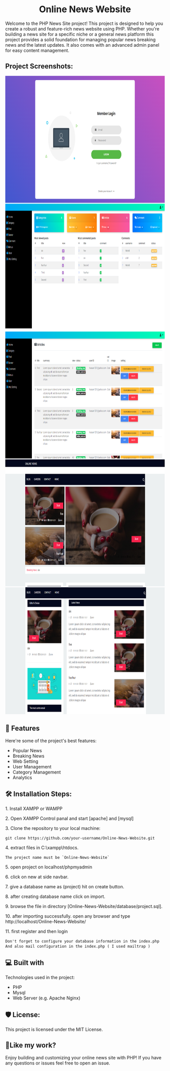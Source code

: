 <h1 align="center" id="title">Online News Website</h1>


<p id="description">Welcome to the PHP News Site project! This project is designed to help you create a robust and feature-rich news website using PHP. Whether you're building a news site for a specific niche or a general news platform this project provides a solid foundation for managing popular news breaking news and the latest updates. It also comes with an advanced admin panel for easy content management.</p>

<h2>Project Screenshots:</h2>

<img src=".\public\screenshots\login.png" alt="project-screenshot" width="800" height="400/">
<img src=".\public\screenshots\home.png" alt="project-screenshot" width="800" height="400/">
<img src=".\public\screenshots\posts.png" alt="project-screenshot" width="800" height="400/">
<img src=".\public\screenshots\blog-1.png" alt="project-screenshot" width="800" height="400/">
<img src=".\public\screenshots\blog-2.png" alt="project-screenshot" width="800" height="400/">

  
  
<h2>🧐 Features</h2>

Here're some of the project's best features:

*   Popular News
*   Breaking News
*   Web Setting
*   User Management
*   Category Management
*   Analytics

<h2>🛠️ Installation Steps:</h2>

<p>1. Install XAMPP or WAMPP</p>

<p>2. Open XAMPP Control panal and start [apache] and [mysql]</p>

<p>3. Clone the repository to your local machine:</p>

```
git clone https://github.com/your-username/Online-News-Website.git
```

<p>4. extract files in C:\xampp\htdocs.</p>

```
The project name must be `Online-News-Website`
```

<p>5. open project on localhost/phpmyadmin</p>

<p>6. click on new at side navbar.</p>

<p>7. give a database name as (project) hit on create button.</p>

<p>8. after creating database name click on import.</p>

<p>9. browse the file in directory [Online-News-Website/database/project.sql].</p>

<p>10. after importing successfully. open any browser and type http://localhost/Online-News-Website/</p>

<p>11. first register and then login</p>

```
Don't forget to configure your database information in the index.php  And also mail configuration in the index.php ( I used mailtrap )
```

  
  
<h2>💻 Built with</h2>

Technologies used in the project:

*   PHP
*   Mysql
*   Web Server (e.g. Apache Nginx)

<h2>🛡️ License:</h2>

This project is licensed under the MIT License.

<h2>💖Like my work?</h2>

Enjoy building and customizing your online news site with PHP! If you have any questions or issues feel free to open an issue.
